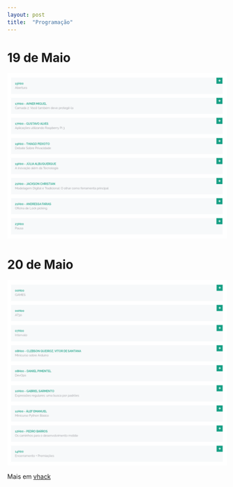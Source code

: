 ```yaml
---
layout: post
title:  "Programação"
---
```


# 19 de Maio

![](/assets/agenda1.png)

# 20 de Maio

![](/assets/agenda2.png)

Mais em [vhack](https://www.doity.com.br/vh4ck-2018)
